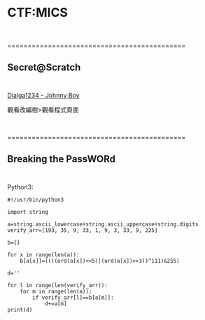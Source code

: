 <br />

# CTF:MICS

<br />


============================================

Secret@Scratch<br/><br/>
--------------------------------------------

[Dialga1234 - Johnny Boy](https://scratch.mit.edu/projects/108998724/#editor)

觀看改編樹>觀看程式頁面

<br />







============================================

Breaking the PassWORd<br/><br/>
--------------------------------------------

Python3:
```
#!/usr/bin/python3

import string

a=string.ascii_lowercase+string.ascii_uppercase+string.digits
verify_arr=[193, 35, 9, 33, 1, 9, 3, 33, 9, 225]

b={}

for x in range(len(a)):
    b[a[x]]=((((ord(a[x])<<5)|(ord(a[x])>>3))^111)&255)

d=''

for l in range(len(verify_arr)):
    for m in range(len(a)):
        if verify_arr[l]==b[a[m]]:
            d+=a[m]
print(d)

```























